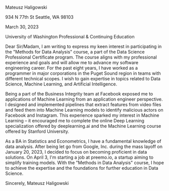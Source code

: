 Mateusz Haligowski

934 N 77th St
Seattle, WA 98103

March 30, 2023

University of Washington
Professional & Continuing Education

Dear Sir/Madam,
I am writing to express my keen interest in participating in the "Methods for Data Analysis" course, a part of the Data Science Professional Certificate program. The course aligns with my professional experience and goals and will allow me to advance my software engineering career. For the past eight years, I have worked as a programmer in major corporations in the Puget Sound region in teams with different technical scopes. I wish to gain expertise in topics related to Data Science, Machine Learning, and Artificial Intelligence.

Being a part of the Business Integrity team at Facebook exposed me to applications of Machine Learning from an application engineer perspective. I designed and implemented pipelines that extract features from video files and feed them into Machine Learning models to identify malicious actors on Facebook and Instagram. This experience sparked my interest in Machine Learning – it encouraged me to complete the online Deep Learning specialization offered by deeplearning.ai and the Machine Learning course offered by Stanford University.

As a BA in Statistics and Econometrics, I have a fundamental knowledge of data analysis. After being let go from Google, Inc. during the mass layoff on January 20, 2023, I decided to focus on becoming proficient in data solutions. On April 3, I'm starting a job at preemo.io, a startup aiming to simplify training models. With the "Methods in Data Analysis" course, I hope to achieve the expertise and the foundations for further education in Data Science.

Sincerely,
Mateusz Haligowski